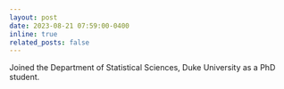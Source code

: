 ```yaml
---
layout: post
date: 2023-08-21 07:59:00-0400
inline: true
related_posts: false
---
```


Joined the Department of Statistical Sciences, Duke University as a PhD student.
